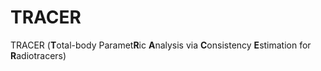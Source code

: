 # TRACER
TRACER (**T**otal-body Paramet**R**ic **A**nalysis via **C**onsistency **E**stimation for **R**adiotracers)
